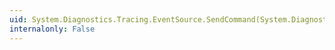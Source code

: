 ```yaml
---
uid: System.Diagnostics.Tracing.EventSource.SendCommand(System.Diagnostics.Tracing.EventSource,System.Diagnostics.Tracing.EventCommand,System.Collections.Generic.IDictionary{System.String,System.String})
internalonly: False
---
```

